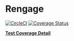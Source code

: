# Rengage

[![CircleCI](https://circleci.com/gh/snghrym/rengage.svg?style=svg)](https://circleci.com/gh/snghrym/rengage)
[![Coverage Status](https://coveralls.io/repos/github/snghrym/rengage/badge.svg?branch=master)](https://coveralls.io/github/snghrym/rengage?branch=master)

[**Test Coverage Detail**](https://rengage-59716.firebaseapp.com/)
